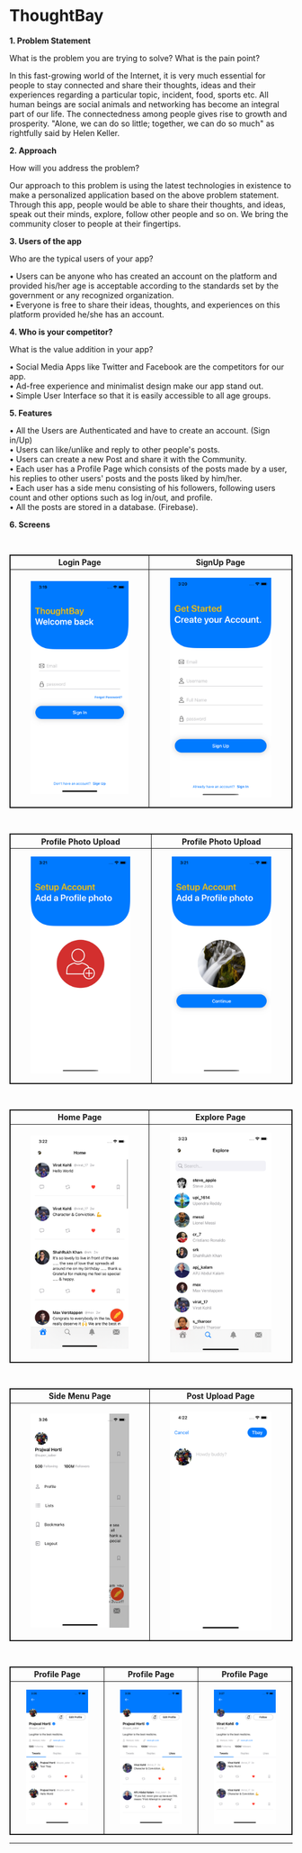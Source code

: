 # ThoughtBay

<b>1. Problem Statement</b>

What is the problem you are trying to solve? What is the pain point?

In this fast-growing world of the Internet, it is very much essential for people to stay 
connected and share their thoughts, ideas and their experiences regarding a 
particular topic, incident, food, sports etc. All human beings are social animals and 
networking has become an integral part of our life. The connectedness among 
people gives rise to growth and prosperity. "Alone, we can do so little; together, we 
can do so much" as rightfully said by Helen Keller.

<b>2. Approach</b>

How will you address the problem?

Our approach to this problem is using the latest technologies in existence to make a 
personalized application based on the above problem statement. Through this app, 
people would be able to share their thoughts, and ideas, speak out their minds, 
explore, follow other people and so on. We bring the community closer to people at 
their fingertips.

<b>3. Users of the app</b>

Who are the typical users of your app?

• Users can be anyone who has created an account on the platform and 
provided his/her age is acceptable according to the standards set by the 
government or any recognized organization.<br>
• Everyone is free to share their ideas, thoughts, and experiences on this 
platform provided he/she has an account.

<b>4. Who is your competitor?</b>

What is the value addition in your app?

• Social Media Apps like Twitter and Facebook are the competitors for our app.<br>
• Ad-free experience and minimalist design make our app stand out.<br>
• Simple User Interface so that it is easily accessible to all age groups.

<b>5. Features</b>

• All the Users are Authenticated and have to create an account. (Sign in/Up)<br>
• Users can like/unlike and reply to other people's posts.<br>
• Users can create a new Post and share it with the Community.<br>
• Each user has a Profile Page which consists of the posts made by a user, his 
replies to other users' posts and the posts liked by him/her.<br>
• Each user has a side menu consisting of his followers, following users count 
and other options such as log in/out, and profile.<br>
• All the posts are stored in a database. (Firebase).

<b>6. Screens</b>

<br>
<table style="border:1px solid;">
  <tr >
    <th style="text-align: center; border:1px solid;">Login Page</th>
    <th style="text-align: center; border:1px solid;">SignUp Page</th>
  </tr>
  <tr >
    <td style="text-align: center; border:1px solid;padding:1em;">
        <img width="80%" src="Images/login_page.png">
    </td>
    <td style="text-align: center; border:1px solid;padding:1em;">
         <img width="80%" src="Images/signUp_page.png">
    </td>
  </tr>
  
</table>
<br>
<table style="border:1px solid;">
  <tr >
    <th style="text-align: center; border:1px solid;">Profile Photo Upload</th>
    <th style="text-align: center; border:1px solid;">Profile Photo Upload</th>
  </tr>
  <tr >
    <td style="text-align: center; border:1px solid;padding:1em;">
        <img width="80%" src="Images/profile_photo_upload.png">
    </td>
    <td style="text-align: center; border:1px solid;padding:1em;">
         <img width="80%" src="Images/profile_photo_upload2.png">
    </td>
  </tr>
  
</table>
<br>
<table style="border:1px solid;">
  <tr >
    <th style="text-align: center; border:1px solid;">Home Page</th>
    <th style="text-align: center; border:1px solid;">Explore Page</th>
  </tr>
  <tr >
    <td style="text-align: center; border:1px solid;padding:1em;">
        <img width="80%" src="Images/home_page.png">
    </td>
    <td style="text-align: center; border:1px solid;padding:1em;">
         <img width="80%" src="Images/explore_page.png">
    </td>
  </tr>
  
</table>
<br>
<table style="border:1px solid;">
  <tr >
    <th style="text-align: center; border:1px solid;">Side Menu Page</th>
    <th style="text-align: center; border:1px solid;">Post Upload Page</th>
  </tr>
  <tr >
    <td style="text-align: center; border:1px solid;padding:1em;">
        <img width="80%" src="Images/side_menu_page.png">
    </td>
    <td style="text-align: center; border:1px solid;padding:1em;">
         <img width="80%" src="Images/post_page.png">
    </td>
  </tr>
  
</table>
<br>
<table style="border:1px solid;">
  <tr >
    <th style="text-align: center; border:1px solid;">Profile Page</th>
    <th style="text-align: center; border:1px solid;">Profile Page</th>
    <th style="text-align: center; border:1px solid;">Profile Page</th>
  </tr>
  <tr >
    <td style="text-align: center; border:1px solid;padding:1em;">
        <img width="80%" src="Images/profile_page_user.png">
    </td>
    <td style="text-align: center; border:1px solid;padding:1em;">
         <img width="80%" src="Images/profile_page_likes.png">
    </td>
    <td style="text-align: center; border:1px solid;padding:1em;">
         <img width="80%" src="Images/profile_page_other.png">
    </td>
  </tr>
  
</table>

<hr>
